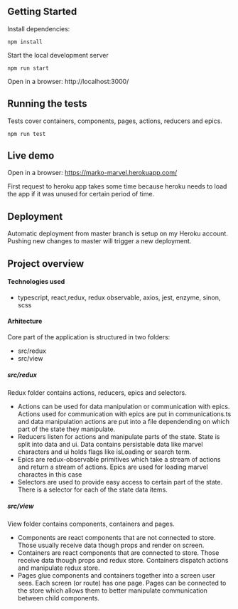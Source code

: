 ## Getting Started

Install dependencies:
```Shell
npm install
```

Start the local development server
```Shell
npm run start
```

Open in a browser: http://localhost:3000/

## Running the tests
Tests cover containers, components, pages, actions, reducers and epics.
```Shell
npm run test
```

## Live demo
Open in a browser: https://marko-marvel.herokuapp.com/

First request to heroku app takes some time because heroku needs to load the app if it was unused for certain period of time.

## Deployment
Automatic deployment from master branch is setup on my Heroku account. Pushing new changes to master will trigger a new deployment.

## Project overview

#### Technologies used
- typescript, react,redux, redux observable, axios, jest, enzyme, sinon, scss

#### Arhitecture
Core part of the application is structured in two folders:
* src/redux
* src/view

##### src/redux
Redux folder contains actions, reducers, epics and selectors.
* Actions can be used for data manipulation or communication with epics. Actions used for communication with epics are put in communications.ts and data manipulation actions are put into a file dependending on which part of the state they manipulate.
* Reducers listen for actions and manipulate parts of the state. State is split into data and ui. Data contains persistable data like marvel characters and ui holds flags like isLoading or search term.
* Epics are redux-observable primitives which take a stream of actions and return a stream of actions. Epics are used for loading marvel charactes in this case
* Selectors are used to provide easy access to certain part of the state. There is a selector for each of the state data items.

##### src/view
View folder contains components, containers and pages. 
* Components are react components that are not connected to store. Those usually receive data though props and render on screen.
* Containers are react components that are connected to store. Those receive data though props and redux store. Containers dispatch actions and manipulate redux store.
* Pages glue components and containers together into a screen user sees. Each screen (or route) has one page. Pages can be connected to the store which allows them to better manipulate communication between child components.

